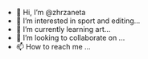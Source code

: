 - 👋 Hi, I’m @zhrzaneta
- 👀 I’m interested in sport and editing...
- 🌱 I’m currently learning art...
- 💞️ I’m looking to collaborate on ...
- 📫 How to reach me ...

<!---
zhrzaneta/zhrzaneta is a ✨ special ✨ repository because its `README.md` (this file) appears on your GitHub profile.
You can click the Preview link to take a look at your changes.
--->

